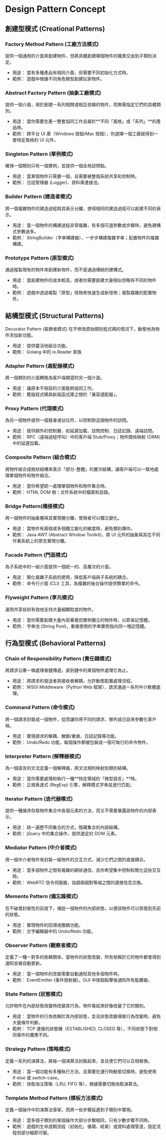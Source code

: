 # Design Pattern Concept

## 創建型模式 (Creational Patterns)

### Factory Method Pattern (工廠方法模式)

提供一個通用的介面來創建物件，但將具體創建哪個物件的職責交由到子類別決定。

- 用途： 當有多種產品有相同介面，但需要不同初始化方式時。
- 範例： 遊戲中根據不同角色類型創建玩家物件。

### Abstract Factory Pattern (抽象工廠模式)

提供一個介面，用於創建一系列相關或相互依賴的物件，而無需指定它們的具體類別。

- 用途： 當你需要生產一整套協同工作且屬於**不同「風格」或「系列」**的產品時。
- 範例： 跨平台 UI 庫（Windows 按鈕/Mac 按鈕），你選擇一個工廠就得到一套特定風格的 UI 元件。

### Singleton Pattern (單例模式)

確保一個類別只有一個實例，並提供一個全局訪問點。

- 用途： 當某個物件只需要一個，且需要被整個系統共享和控制時。
- 範例： 日誌管理器 (Logger)、資料庫連接池。

### Builder Pattern (建造者模式)

將一個複雜物件的建造過程與其表示分離，使得相同的建造過程可以創建不同的表示。

- 用途： 當一個物件的構建過程非常複雜，有多個可選參數或步驟時，避免建構式參數過多。
- 範例： StringBuilder（字串構建器），一步步構建複雜字串；配置物件的複雜構建。

### Prototype Pattern (原型模式)

通過複製現有的物件來創建新物件，而不是通過傳統的建構式。

- 用途： 當創建物件的成本較高，或者你需要創建大量相似但略有不同的物件時。
- 範例： 遊戲中透過複製「原型」怪物來快速生成新怪物；複製複雜的配置物件。

## 結構型模式 (Structural Patterns)

Decorator Pattern (裝飾者模式)
在不修改原始類別程式碼的情況下，動態地為物件添加新功能。

- 用途： 提供靈活地組合功能。
- 範例： Golang 中的 io.Reader 家族

### Adapter Pattern (適配器模式)

將一個類別的介面轉換為客戶端期望的另一個介面。

- 用途： 讓原本不相容的介面能夠協同工作。
- 範例： 舊版程式碼與新版函式庫之間的「兼容適配器」。

### Proxy Pattern (代理模式)

為另一個物件提供一個替身或佔位符，以控制對這個物件的訪問。

- 用途： 提供額外的控制層，如延遲加載、訪問控制、日誌記錄、遠端訪問。
- 範例： RPC（遠端過程呼叫）中的客戶端 Stub/Proxy；物件關係映射 (ORM) 中的延遲加載。

### Composite Pattern (組合模式)

將物件組合成樹狀結構來表示「部分-整體」的層次結構，讓客戶端可以一致地處理單個物件和物件組合。

- 用途： 當你希望統一處理單個物件和物件集合時。
- 範例： HTML DOM 樹；文件系統中的檔案和目錄。

### Bridge Pattern(橋接模式)

將一個物件的抽象層與其實現層分離，使兩者可以獨立變化。

- 用途： 當物件有兩個或多個獨立變化的維度時，避免類別爆炸。
- 範例： Java AWT (Abstract Window Toolkit)，將 UI 元件的抽象與其在不同作業系統上的原生實現分離。

### Facade Pattern (門面模式)

為子系統中的一組介面提供一個統一的、高層次的介面。

- 用途： 簡化複雜子系統的使用，降低客戶端與子系統的耦合。
- 範例： 命令行介面 (CLI) 工具，為複雜的後台操作提供簡單的命令。

### Flyweight Pattern (享元模式)

運用共享技術有效地支持大量細顆粒度的物件。

- 用途： 當你需要創建大量內容重複但實例獨立的物件時，以節省記憶體。
- 範例： 字串池 (String Pool)，重複使用的字串實例指向同一塊記憶體。

## 行為型模式 (Behavioral Patterns)

### Chain of Responsibility Pattern (責任鏈模式)

將請求沿著一條處理者鏈傳遞，直到鏈中的某個物件處理它為止。

- 用途： 將請求的發送者與接收者解耦，允許動態配置處理流程。
- 範例： WSGI Middleware（Python Web 框架），請求通過一系列中介軟體處理。

### Command Pattern (命令模式)

將一個請求封裝成一個物件，從而讓你用不同的請求、隊列或日誌來參數化客戶端。

- 用途： 實現請求的解耦、撤銷/重做、日誌記錄等功能。
- 範例： Undo/Redo 功能，每個操作都被包裝成一個可執行的命令物件。

### Interpreter Pattern (解釋器模式)

為一個語言的文法定義一個解釋器，將文法規則映射到類別結構。

- 用途： 當你需要處理和執行一種**特定領域的「微型語言」**時。
- 範例： 正規表達式 (RegExp) 引擎，解釋模式字串並進行匹配。

### Iterator Pattern (迭代器模式)

提供一種循序存取物件集合中各個元素的方法，而又不需要暴露該物件的內部表示。

- 用途： 統一遍歷不同集合的方式，隱藏集合的內部結構。
- 範例： jQuery 中的集合操作，提供選定的 DOM 元素。

### Mediator Pattern (中介者模式)

用一個中介者物件來封裝一組物件的交互方式，減少它們之間的直接耦合。

- 用途： 當多個物件之間有複雜的網狀通信，且你希望集中控制和簡化這些交互時。
- 範例： WebRTC 信令伺服器，協調兩個對等端之間的連接信息交換。

### Memento Pattern (備忘錄模式)

在不破壞封裝性的前提下，捕捉一個物件的內部狀態，以便該物件可以恢復到先前的狀態。

- 用途： 實現物件的回溯或撤銷功能。
- 範例： 文字編輯器中的 Undo/Redo 功能。

### Observer Pattern (觀察者模式)

定義了一種一對多的依賴關係，當物件的狀態改變，所有依賴於它的物件都會得到通知並被自動更新。

- 用途： 當一個物件的改變需要自動通知其他多個物件時。
- 範例： EventEmitter (事件發射器)，GUI 中按鈕點擊後通知所有監聽器。

### State Pattern (狀態模式)

允許物件在內部狀態改變時改變其行為，物件看起來好像改變了它的類別。

- 用途： 當物件的行為依賴於其內部狀態，並且狀態改變導致行為改變時，避免大量條件判斷。
- 範例： TCP 連接的狀態機（ESTABLISHED, CLOSED 等），不同狀態下對相同事件的響應不同。

### Strategy Pattern (策略模式)

定義一系列的演算法，將每一個演算法封裝起來，並且使它們可以互相替換。

- 用途： 當一個功能有多種執行方法，且需要在運行時動態切換時，避免使用 if-else 或 switch-case。
- 範例： 快取淘汰策略（LRU, FIFO 等），根據需要切換快取演算法。

### Template Method Pattern (模板方法模式)

定義一個操作中的演算法骨架，而將一些步驟延遲到子類別中實現。

- 用途： 當多個子類別的某個操作大部分步驟相同，只有少數步驟不同時。
- 範例： 遊戲的生命週期流程（初始化、循環、結束）或資料處理管道，固定流程但部分細節可變。
